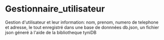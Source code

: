 # Gestionnaire_utilisateur
Gestion d'utilisateur et leur information: nom, prenom, numero de telephone et adresse, le tout enregistré dans une base de donnnées db.json, un fichier json géneré à l'aide de la bibliotheque tyniDB

